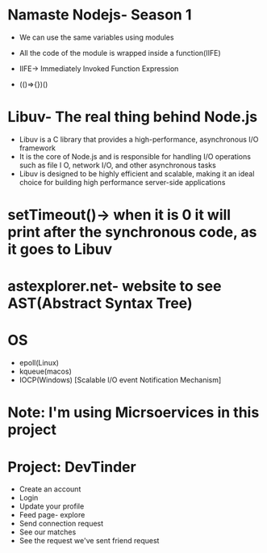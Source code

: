 # Namaste Nodejs- Season 1
- We can use the same variables using modules
- All the code of the module is wrapped inside a function(IIFE)

- IIFE-> Immediately Invoked Function Expression
- (()=>{})()

# Libuv- The real thing behind Node.js

- Libuv is a C library that provides a high-performance, asynchronous I/O framework
- It is the core of Node.js and is responsible for handling I/O operations such as file I
O, network I/O, and other asynchronous tasks
- Libuv is designed to be highly efficient and scalable, making it an ideal choice for building high
performance server-side applications


# setTimeout()-> when it is 0 it will print after the synchronous code, as it goes to Libuv  

# astexplorer.net- website to see AST(Abstract Syntax Tree)

# OS
- epoll(Linux)
- kqueue(macos)
- IOCP(Windows)
[Scalable I/O event Notification Mechanism]

# Note: I'm using Micrsoervices in this project

# Project: DevTinder
- Create an account
- Login
- Update your profile
- Feed page- explore
- Send connection request
- See our matches
- See the request we've sent friend request